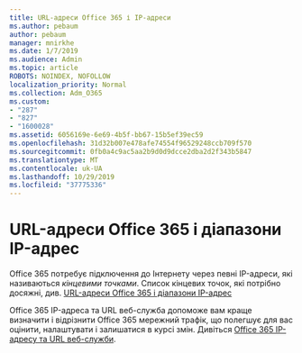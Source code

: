 ```yaml
---
title: URL-адреси Office 365 і IP-адреси
ms.author: pebaum
author: pebaum
manager: mnirkhe
ms.date: 1/7/2019
ms.audience: Admin
ms.topic: article
ROBOTS: NOINDEX, NOFOLLOW
localization_priority: Normal
ms.collection: Adm_O365
ms.custom:
- "287"
- "827"
- "1600028"
ms.assetid: 6056169e-6e69-4b5f-bb67-15b5ef39ec59
ms.openlocfilehash: 31d32b007e478afe74554f96529248ccb709f570
ms.sourcegitcommit: 0fb0a4c9ac5aa2b9d0d9dcce2dba2d2f343b5847
ms.translationtype: MT
ms.contentlocale: uk-UA
ms.lasthandoff: 10/29/2019
ms.locfileid: "37775336"
---
```

# <a name="office-365-urls-and-ip-address-ranges"></a>URL-адреси Office 365 і діапазони IP-адрес

Office 365 потребує підключення до Інтернету через певні IP-адреси, які називаються *кінцевими точками*.
Список кінцевих точок, які потрібно досяжні, див. [URL-адреси Office 365 і діапазони IP-адрес](https://docs.microsoft.com/office365/enterprise/urls-and-ip-address-ranges) 

Office 365 IP-адреса та URL веб-служба допоможе вам краще визначити і відрізнити Office 365 мережний трафік, що полегшує для вас оцінити, налаштувати і залишатися в курсі змін. Дивіться [Office 365 IP-адресу та URL веб-служби](https://docs.microsoft.com/office365/enterprise/office-365-ip-web-service).